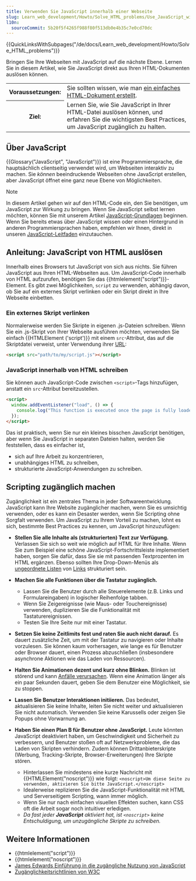 ```yaml
---
title: Verwenden Sie JavaScript innerhalb einer Webseite
slug: Learn_web_development/Howto/Solve_HTML_problems/Use_JavaScript_within_a_webpage
l10n:
  sourceCommit: 5b20f5f4265f988f80f513db0e4b35c7e0cd70dc
---
```


{{QuickLinksWithSubpages("/de/docs/Learn_web_development/Howto/Solve_HTML_problems")}}

Bringen Sie Ihre Webseiten mit JavaScript auf die nächste Ebene. Lernen Sie in diesem Artikel, wie Sie JavaScript direkt aus Ihren HTML-Dokumenten auslösen können.

<table>
  <tbody>
    <tr>
      <th scope="row">Voraussetzungen:</th>
      <td>
        Sie sollten wissen, wie man
        <a href="/de/docs/Learn_web_development/Getting_started/Your_first_website"
          >ein einfaches HTML-Dokument erstellt</a
        >.
      </td>
    </tr>
    <tr>
      <th scope="row">Ziel:</th>
      <td>
        Lernen Sie, wie Sie JavaScript in Ihrer HTML-Datei auslösen können, und erfahren Sie die wichtigsten Best Practices, um JavaScript zugänglich zu halten.
      </td>
    </tr>
  </tbody>
</table>

## Über JavaScript

{{Glossary("JavaScript", "JavaScript")}} ist eine Programmiersprache, die hauptsächlich clientseitig verwendet wird, um Webseiten interaktiv zu machen. Sie _können_ beeindruckende Webseiten ohne JavaScript erstellen, aber JavaScript öffnet eine ganz neue Ebene von Möglichkeiten.

> [!NOTE]
> In diesem Artikel gehen wir auf den HTML-Code ein, den Sie benötigen, um JavaScript zur Wirkung zu bringen. Wenn Sie JavaScript selbst lernen möchten, können Sie mit unserem Artikel [JavaScript-Grundlagen](/de/docs/Learn_web_development/Getting_started/Your_first_website/Adding_interactivity) beginnen. Wenn Sie bereits etwas über JavaScript wissen oder einen Hintergrund in anderen Programmiersprachen haben, empfehlen wir Ihnen, direkt in unseren [JavaScript-Leitfaden](/de/docs/Web/JavaScript/Guide) einzutauchen.

## Anleitung: JavaScript von HTML auslösen

Innerhalb eines Browsers tut JavaScript von sich aus nichts. Sie führen JavaScript aus Ihren HTML-Webseiten aus. Um JavaScript-Code innerhalb von HTML aufzurufen, benötigen Sie das {{htmlelement("script")}}-Element. Es gibt zwei Möglichkeiten, `script` zu verwenden, abhängig davon, ob Sie auf ein externes Skript verlinken oder ein Skript direkt in Ihre Webseite einbetten.

### Ein externes Skript verlinken

Normalerweise werden Sie Skripte in eigenen .js-Dateien schreiben. Wenn Sie ein .js-Skript von Ihrer Webseite ausführen möchten, verwenden Sie einfach {{HTMLElement ('script')}} mit einem `src`-Attribut, das auf die Skriptdatei verweist, unter Verwendung ihrer [URL](/de/docs/Learn_web_development/Howto/Web_mechanics/What_is_a_URL):

```html
<script src="path/to/my/script.js"></script>
```

### JavaScript innerhalb von HTML schreiben

Sie können auch JavaScript-Code zwischen `<script>`-Tags hinzufügen, anstatt ein `src`-Attribut bereitzustellen.

```html
<script>
  window.addEventListener("load", () => {
    console.log("This function is executed once the page is fully loaded");
  });
</script>
```

Das ist praktisch, wenn Sie nur ein kleines bisschen JavaScript benötigen, aber wenn Sie JavaScript in separaten Dateien halten, werden Sie feststellen, dass es einfacher ist,

- sich auf Ihre Arbeit zu konzentrieren,
- unabhängiges HTML zu schreiben,
- strukturierte JavaScript-Anwendungen zu schreiben.

## Scripting zugänglich machen

Zugänglichkeit ist ein zentrales Thema in jeder Softwareentwicklung. JavaScript kann Ihre Website zugänglicher machen, wenn Sie es umsichtig verwenden, oder es kann ein Desaster werden, wenn Sie Scripting ohne Sorgfalt verwenden. Um JavaScript zu Ihrem Vorteil zu machen, lohnt es sich, bestimmte Best Practices zu kennen, um JavaScript hinzuzufügen:

- **Stellen Sie alle Inhalte als (strukturierten) Text zur Verfügung.** Verlassen Sie sich so weit wie möglich auf HTML für Ihre Inhalte. Wenn Sie zum Beispiel eine schöne JavaScript-Fortschrittsleiste implementiert haben, sorgen Sie dafür, dass Sie sie mit passenden Textprozenten im HTML ergänzen. Ebenso sollten Ihre Drop-Down-Menüs als [ungeordnete Listen](/de/docs/Learn_web_development/Core/Structuring_content/Lists#unordered_lists) von [Links](/de/docs/Learn_web_development/Core/Structuring_content/Creating_links) strukturiert sein.
- **Machen Sie alle Funktionen über die Tastatur zugänglich.**

  - Lassen Sie die Benutzer durch alle Steuerelemente (z.B. Links und Formulareingaben) in logischer Reihenfolge tabben.
  - Wenn Sie Zeigereignisse (wie Maus- oder Touchereignisse) verwenden, duplizieren Sie die Funktionalität mit Tastaturereignissen.
  - Testen Sie Ihre Seite nur mit einer Tastatur.

- **Setzen Sie keine Zeitlimits fest und raten Sie auch nicht darauf.** Es dauert zusätzliche Zeit, um mit der Tastatur zu navigieren oder Inhalte vorzulesen. Sie können kaum vorhersagen, wie lange es für Benutzer oder Browser dauert, einen Prozess abzuschließen (insbesondere asynchrone Aktionen wie das Laden von Ressourcen).
- **Halten Sie Animationen dezent und kurz ohne Blinken.** Blinken ist störend und kann [Anfälle verursachen](https://www.w3.org/TR/UNDERSTANDING-WCAG20/seizure-does-not-violate.html). Wenn eine Animation länger als ein paar Sekunden dauert, geben Sie dem Benutzer eine Möglichkeit, sie zu stoppen.
- **Lassen Sie Benutzer Interaktionen initiieren.** Das bedeutet, aktualisieren Sie keine Inhalte, leiten Sie nicht weiter und aktualisieren Sie nicht automatisch. Verwenden Sie keine Karussells oder zeigen Sie Popups ohne Vorwarnung an.
- **Haben Sie einen Plan B für Benutzer ohne JavaScript.** Leute könnten JavaScript deaktiviert haben, um Geschwindigkeit und Sicherheit zu verbessern, und Benutzer stoßen oft auf Netzwerkprobleme, die das Laden von Skripten verhindern. Zudem können Drittanbieterskripte (Werbung, Tracking-Skripte, Browser-Erweiterungen) Ihre Skripte stören.

  - Hinterlassen Sie mindestens eine kurze Nachricht mit {{HTMLElement("noscript")}} wie folgt: `<noscript>Um diese Seite zu verwenden, aktivieren Sie bitte JavaScript.</noscript>`
  - Idealerweise replizieren Sie die JavaScript-Funktionalität mit HTML und Serverseitigem Scripting, wann immer möglich.
  - Wenn Sie nur nach einfachen visuellen Effekten suchen, kann CSS oft die Arbeit sogar noch intuitiver erledigen.
  - _Da fast jeder **JavaScript** aktiviert hat, ist `<noscript>` keine Entschuldigung, um unzugängliche Skripte zu schreiben._

## Weitere Informationen

- {{htmlelement("script")}}
- {{htmlelement("noscript")}}
- [James Edwards Einführung in die zugängliche Nutzung von JavaScript](https://www.sitepoint.com/javascript-accessibility-101/)
- [Zugänglichkeitsrichtlinien von W3C](https://www.w3.org/TR/WCAG20/)
